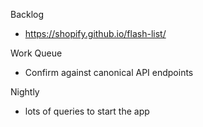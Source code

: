 Backlog
* https://shopify.github.io/flash-list/

Work Queue
* Confirm against canonical API endpoints

Nightly
* lots of queries to start the app
